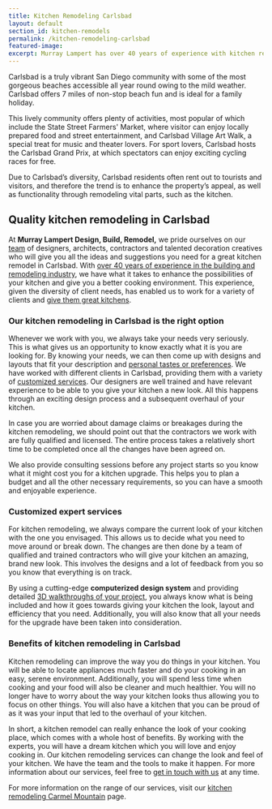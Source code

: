 ```yaml
---
title: Kitchen Remodeling Carlsbad
layout: default
section_id: kitchen-remodels
permalink: /kitchen-remodeling-carlsbad
featured-image:
excerpt: Murray Lampert has over 40 years of experience with kitchen remodeling in Carlsbad, San Diego. Take your Carlsbad kitchen remodel to the next level with us.
---
```


Carlsbad is a truly vibrant San Diego community with some of the most gorgeous beaches accessible all year round owing to the mild weather. Carlsbad offers 7 miles of non-stop beach fun and is ideal for a family holiday.

This lively community offers plenty of activities, most popular of which include the State Street Farmers' Market, where visitor can enjoy locally prepared food and street entertainment, and Carlsbad Village Art Walk, a special treat for music and theater lovers. For sport lovers, Carlsbad hosts the Carlsbad Grand Prix, at which spectators can enjoy exciting cycling races for free.

Due to Carlsbad’s diversity, Carlsbad residents often rent out to tourists and visitors, and therefore the trend is to enhance the property’s appeal, as well as functionality through remodeling vital parts, such as the kitchen.

## Quality kitchen remodeling in Carlsbad

At <strong>Murray Lampert Design, Build, Remodel,</strong> we pride ourselves on our <a href="http://murraylampert.com/team-members/">team</a> of designers, architects, contractors and talented decoration creatives who will give you all the ideas and suggestions you need for a great kitchen remodel in Carlsbad. With <a href="http://murraylampert.com/about-murray-lampert-design-build-remodel/">over 40 years of experience in the building and remodeling industry</a>, we have what it takes to enhance the possibilities of your kitchen and give you a better cooking environment. This experience, given the diversity of client needs, has enabled us to work for a variety of clients and <a href="http://murraylampert.com/kitchen-remodel-gallery/">give them great kitchens</a>.

### Our kitchen remodeling in Carlsbad is the right option

Whenever we work with you, we always take your needs very seriously. This is what gives us an opportunity to know exactly what it is you are looking for. By knowing your needs, we can then come up with designs and layouts that fit your description and <a href="http://murraylampert.com/san-diego-home-design-serivces/">personal tastes or preferences</a>. We have worked with different clients in Carlsbad, providing them with a variety of <a href="http://murraylampert.com/san-diego-custom-cabinet-construction-services/">customized services</a>. Our designers are well trained and have relevant experience to be able to you give your kitchen a new look. All this happens through an exciting design process and a subsequent overhaul of your kitchen.

In case you are worried about damage claims or breakages during the kitchen remodeling, we should point out that the contractors we work with are fully qualified and licensed. The entire process takes a relatively short time to be completed once all the changes have been agreed on.

We also provide consulting sessions before any project starts so you know what it might cost you for a kitchen upgrade. This helps you to plan a budget and all the other necessary requirements, so you can have a smooth and enjoyable experience.

### Customized expert services

For kitchen remodeling, we always compare the current look of your kitchen with the one you envisaged. This allows us to decide what you need to move around or break down. The changes are then done by a team of qualified and trained contractors who will give your kitchen an amazing, brand new look. This involves the designs and a lot of feedback from you so you know that everything is on track.

By using a cutting-edge <strong>computerized design system</strong> and providing detailed <a href="http://murraylampert.com/3d-architectural-rendering-services/">3D walkthroughs of your project</a>, you always know what is being included and how it goes towards giving your kitchen the look, layout and efficiency that you need. Additionally, you will also know that all your needs for the upgrade have been taken into consideration.

### Benefits of kitchen remodeling in Carlsbad

Kitchen remodeling can improve the way you do things in your kitchen. You will be able to locate appliances much faster and do your cooking in an easy, serene environment. Additionally, you will spend less time when cooking and your food will also be cleaner and much healthier. You will no longer have to worry about the way your kitchen looks thus allowing you to focus on other things. You will also have a kitchen that you can be proud of as it was your input that led to the overhaul of your kitchen.

In short, a kitchen remodel can really enhance the look of your cooking place, which comes with a whole host of benefits. By working with the experts, you will have a dream kitchen which you will love and enjoy cooking in. Our kitchen remodeling services can change the look and feel of your kitchen. We have the team and the tools to make it happen. For more information about our services, feel free to <a href="http://murraylampert.com/contact/">get in touch with us</a> at any time.

For more information on the range of our services, visit our <a href="http://murraylampert.com/kitchen-remodeling-carmel-mountain">kitchen remodeling Carmel Mountain</a> page.
